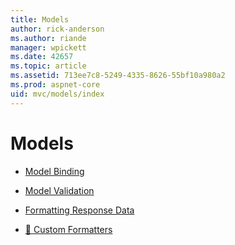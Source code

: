 ```yaml
---
title: Models
author: rick-anderson
ms.author: riande
manager: wpickett
ms.date: 42657
ms.topic: article
ms.assetid: 713ee7c8-5249-4335-8626-55bf10a980a2
ms.prod: aspnet-core
uid: mvc/models/index
---
```

# Models

* [Model Binding](model-binding.md)

* [Model Validation](validation.md)

* [Formatting Response Data](formatting.md)

* [🔧 Custom Formatters](custom-formatters.md)
